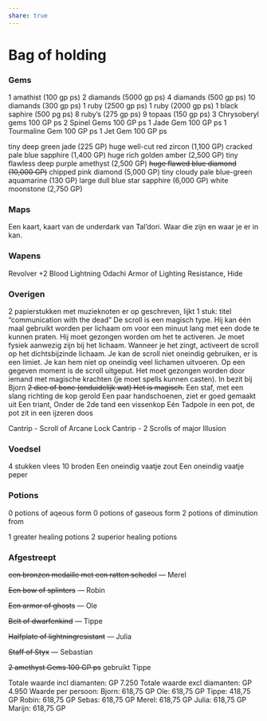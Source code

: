 ```yaml
---
share: true
---
```


# Bag of holding
### Gems
1 amathist (100 gp ps)
2 diamands (5000 gp ps)
4 diamands (500 gp ps)
10 diamands (300 gp ps)
1 ruby (2500 gp ps)
1 ruby (2000 gp ps)
1 black saphire (500 pg ps)
8 ruby’s (275 gp ps)
9 topaas (150 gp ps)
3 Chrysoberyl gems 100 GP ps
2 Spinel Gems 100 GP ps
1 Jade Gem 100 GP ps
1 Tourmaline Gem 100 GP ps
1 Jet Gem 100 GP ps

tiny deep green jade (225 GP)
huge well-cut red zircon (1,100 GP)
cracked pale blue sapphire (1,400 GP)
huge rich golden amber (2,500 GP)
tiny flawless deep purple amethyst (2,500 GP)
~~huge flawed blue diamond (10,000 GP)~~
chipped pink diamond (5,000 GP)
tiny cloudy pale blue-green aquamarine (130 GP)
large dull blue star sapphire (6,000 GP)
white moonstone (2,750 GP)

### Maps
Een kaart, kaart van de underdark van Tal’dori. Waar die zijn en waar je er in kan.

### Wapens
Revolver +2
Blood Lightning Odachi
Armor of Lighting Resistance, Hide

### Overigen
2 papierstukken met muzieknoten er op geschreven, lijkt 1 stuk: titel “communication with the dead”
	De scroll is een magisch type. Hij kan één maal gebruikt worden per lichaam om voor een minuut lang met een dode te kunnen praten. Hij moet gezongen worden om het te activeren. Je moet fysiek aanwezig zijn bij het lichaam. Wanneer je het zingt, activeert de scroll op het dichtsbijzinde lichaam. Je kan de scroll niet oneindig gebruiken, er is een limiet. Je kan hem niet op oneindig veel lichamen uitvoeren. Op een gegeven moment is de scroll uitgeput. Het moet gezongen worden door iemand met magische krachten (je moet spells kunnen casten).
In bezit bij Bjorn ~~2 dice of bone (onduidelijk wat) 
	 Het is magisch.~~ 
Een staf, met een slang richting de kop gerold
Een paar handschoenen, ziet er goed gemaakt uit
Een triant, Onder de 2de tand een vissenkop
Eén Tadpole in een pot, de pot zit in een ijzeren doos

Cantrip - Scroll of Arcane Lock
Cantrip - 2 Scrolls of major Illusion

### Voedsel
4 stukken vlees
10 broden
Een oneindig vaatje zout
Een oneindig vaatje peper

### Potions
0 potions of aqeous form
0 potions of gaseous form
2 potions of diminution from

1 greater healing potions
2 superior healing potions

### Afgestreept
~~een bronzen medaille met een ratten schedel~~ — Merel

~~Een bow of splinters~~ — Robin

~~Een armor of ghosts~~ — Ole

~~Belt of dwarfenkind~~ — Tippe

~~Halfplate of lightningresistant~~ — Julia

~~Staff of Styx~~ — Sebastian

~~2 amethyst Gems 100 GP ps~~ gebruikt Tippe



Totale waarde incl diamanten: GP 7.250
Totale waarde excl diamanten: GP 4.950
Waarde per persoon:
Bjorn: 618,75 GP
Ole: 618,75 GP
Tippe: 418,75 GP
Robin: 618,75 GP
Sebas: 618,75 GP
Merel: 618,75 GP
Julia: 618,75 GP
Marijn: 618,75 GP